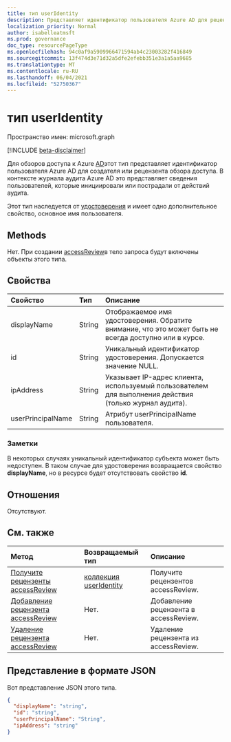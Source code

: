 ```yaml
---
title: тип userIdentity
description: Представляет идентификатор пользователя Azure AD для рецензента обзора доступа.
localization_priority: Normal
author: isabelleatmsft
ms.prod: governance
doc_type: resourcePageType
ms.openlocfilehash: 94c0af9a5909966471594ab4c23003282f416849
ms.sourcegitcommit: 13f474d3e71d32a5dfe2efebb351e3a1a5aa9685
ms.translationtype: MT
ms.contentlocale: ru-RU
ms.lasthandoff: 06/04/2021
ms.locfileid: "52750367"
---
```

# <a name="useridentity-type"></a>тип userIdentity

Пространство имен: microsoft.graph

[!INCLUDE [beta-disclaimer](../../includes/beta-disclaimer.md)]

Для обзоров доступа к Azure [AD](accessreviews-root.md)этот тип представляет идентификатор пользователя Azure AD для создателя или рецензента обзора доступа.
В контексте журнала аудита Azure AD это представляет сведения пользователей, которые инициировали или пострадали от действий аудита.

Этот тип наследуется от [удостоверения](identity.md) и имеет одно дополнительное свойство, основное имя пользователя.

## <a name="methods"></a>Methods

Нет.  При создании [accessReview](../api/accessreview-create.md)в тело запроса будут включены объекты этого типа.

## <a name="properties"></a>Свойства

| Свойство          | Тип   | Описание                                                                            |
|:------------------|:-------|:---------------------------------------------------------------------------------------|
| displayName       | String | Отображаемое имя удостоверения. Обратите внимание, что это может быть не всегда доступно или в курсе. |
| id                | String | Уникальный идентификатор удостоверения. Допускается значение NULL.                                                   |
| ipAddress         | String | Указывает IP-адрес клиента, используемый пользователем для выполнения действия (только журнал аудита). |
| userPrincipalName | String | Атрибут userPrincipalName пользователя.                                           |

### <a name="remarks"></a>Заметки

В некоторых случаях уникальный идентификатор субъекта может быть недоступен. В таком случае для удостоверения возвращается свойство **displayName**, но в ресурсе будет отсутствовать свойство **id**.

## <a name="relationships"></a>Отношения

Отсутствуют.

## <a name="see-also"></a>См. также

| Метод                                                                | Возвращаемый тип                                | Описание                             |
|:----------------------------------------------------------------------|:-------------------------------------------|:----------------------------------------|
| [Получите рецензенты accessReview](../api/accessreview-listreviewers.md)    | [коллекция userIdentity](useridentity.md) | Получите рецензентов accessReview.   |
| [Добавление рецензента accessReview](../api/accessreview-addreviewer.md)       | Нет.                                      | Добавление рецензента в accessReview.      |
| [Удаление рецензента accessReview](../api/accessreview-removereviewer.md) | Нет.                                      | Удаление рецензента из accessReview. |

## <a name="json-representation"></a>Представление в формате JSON

Вот представление JSON этого типа.

<!-- {
  "blockType": "resource",
  "optionalProperties": [
"displayName", "thumbnails"
  ],
  "@odata.type": "microsoft.graph.userIdentity"
}-->

```json
{
  "displayName": "string",
  "id": "string",
  "userPrincipalName": "String",
  "ipAddress": "string"
}

```

<!--
{
  "type": "#page.annotation",
  "description": "userIdentity type",
  "keywords": "",
  "section": "documentation",
  "tocPath": "",
  "suppressions": []
}
-->


